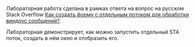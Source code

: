 Лабораторная работа сделана в рамках ответа на вопрос на русском Stack Overflow [Как создать форму с отдельным потоком для обработки виндоус сообщений?][1].

Лабораторная демонстрирует, как можно запустить отдельный STA поток, создать в нём окно и отобразить его.

  [1]: https://ru.stackoverflow.com/a/868100/11230
